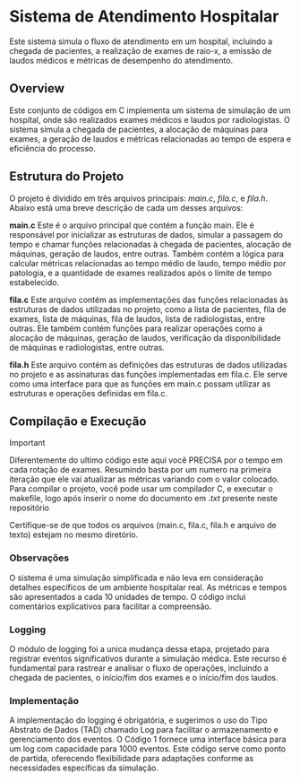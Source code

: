 # Sistema de Atendimento Hospitalar

Este sistema simula o fluxo de atendimento em um hospital, incluindo a chegada de pacientes, a realização de exames de raio-x, a emissão de laudos médicos e métricas de desempenho do atendimento.

## Overview
Este conjunto de códigos em C implementa um sistema de simulação de um hospital, onde são realizados exames médicos e laudos por radiologistas. O sistema simula a chegada de pacientes, a alocação de máquinas para exames, a geração de laudos e métricas relacionadas ao tempo de espera e eficiência do processo.

## Estrutura do Projeto
O projeto é dividido em três arquivos principais: _main.c_, _fila.c_, e _fila.h_. Abaixo está uma breve descrição de cada um desses arquivos:

**main.c**
Este é o arquivo principal que contém a função main. Ele é responsável por inicializar as estruturas de dados, simular a passagem do tempo e chamar funções relacionadas à chegada de pacientes, alocação de máquinas, geração de laudos, entre outras. Também contém a lógica para calcular métricas relacionadas ao tempo médio de laudo, tempo médio por patologia, e a quantidade de exames realizados após o limite de tempo estabelecido.

**fila.c**
Este arquivo contém as implementações das funções relacionadas às estruturas de dados utilizadas no projeto, como a lista de pacientes, fila de exames, lista de máquinas, fila de laudos, lista de radiologistas, entre outras. Ele também contém funções para realizar operações como a alocação de máquinas, geração de laudos, verificação da disponibilidade de máquinas e radiologistas, entre outras.

**fila.h**
Este arquivo contém as definições das estruturas de dados utilizadas no projeto e as assinaturas das funções implementadas em fila.c. Ele serve como uma interface para que as funções em main.c possam utilizar as estruturas e operações definidas em fila.c.

## Compilação e Execução
>[!IMPORTANT]
>Diferentemente do ultimo código este aqui você PRECISA por o tempo em cada rotação de exames. Resumindo basta por um numero na primeira iteração que ele vai atualizar as métricas variando com o valor colocado.
> Para compilar o projeto, você pode usar um compilador C, e executar o makefile, logo após inserir o nome do documento em _.txt_ presente neste repositório

Certifique-se de que todos os arquivos (main.c, fila.c, fila.h e arquivo de texto) estejam no mesmo diretório.

### Observações
O sistema é uma simulação simplificada e não leva em consideração detalhes específicos de um ambiente hospitalar real.
As métricas e tempos são apresentados a cada 10 unidades de tempo.
O código inclui comentários explicativos para facilitar a compreensão.


### Logging

O módulo de logging foi  a unica mudança dessa etapa, projetado para registrar eventos significativos durante a simulação médica. Este recurso é fundamental para rastrear e analisar o fluxo de operações, incluindo a chegada de pacientes, o início/fim dos exames e o início/fim dos laudos.

### Implementação
A implementação do logging é obrigatória, e sugerimos o uso do Tipo Abstrato de Dados (TAD) chamado Log para facilitar o armazenamento e gerenciamento dos eventos. O Código 1 fornece uma interface básica para um log com capacidade para 1000 eventos. Este código serve como ponto de partida, oferecendo flexibilidade para adaptações conforme as necessidades específicas da simulação.
